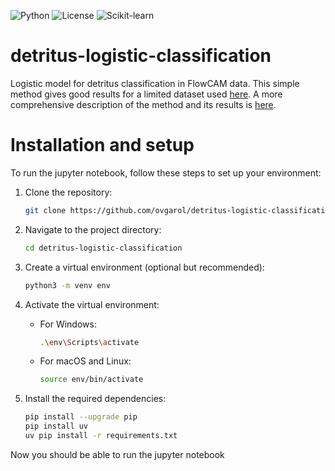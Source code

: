 ![Python](https://img.shields.io/badge/python-3.13-blue.svg)
![License](https://img.shields.io/github/license/ovgarol/detritus-logistic-classification)
![Scikit-learn](https://img.shields.io/badge/scikit--learn-latest-orange.svg)

# detritus-logistic-classification
Logistic model for detritus classification in FlowCAM data.
This simple method gives good results for a limited dataset used [here](https://doi.org/10.1093/plankt/fbac013).
A more comprehensive description of the method and its results is [here](https://doi.org/10.1101/2024.11.18.624123).

# Installation and setup
To run the jupyter notebook, follow these steps to set up your environment:

1. Clone the repository:
    ```bash
    git clone https://github.com/ovgarol/detritus-logistic-classification.git
    ```

2. Navigate to the project directory:
    ```bash
    cd detritus-logistic-classification
    ```

3. Create a virtual environment (optional but recommended):
    ```bash
    python3 -m venv env
    ```

4. Activate the virtual environment:
    - For Windows:
      ```bash
      .\env\Scripts\activate
      ```
    - For macOS and Linux:
      ```bash
      source env/bin/activate
      ```

5. Install the required dependencies:
    ```bash
    pip install --upgrade pip
    pip install uv
    uv pip install -r requirements.txt
    ```

Now you should be able to run the jupyter notebook

